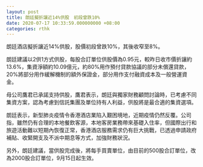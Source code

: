 ```yaml
---
layout: post
title: 朗廷擬折讓近14%供股　初段曾跌10%
date: 2020-07-17 10:33:59.000000000 +08:00
categories: rthk
---
```


朗廷酒店擬折讓近14%供股，股價初段曾跌10%，其後收窄至8%。

朗廷建議以2供1方式供股，每股合訂單位供股價為0.95元，較昨日收市價折讓約13.6%，集資淨額約10.09億元，約80%用作預付貸款協議的部分未償還貸款，20%將部分用作緩解機制的額外保證金，部分用作支付融資成本及一般營運資金。

母公司鷹君已承諾支持供股，鷹君表示，朗廷與獨家財務顧問討論時，已考慮不同集資方案，認為考慮到信託集團及單位持有人利益，供股將是最合適的集資選項。

朗廷表示，新型肺炎疫情令香港酒店業陷入艱困境地，近期疫情仍然反覆。公司指，雖然仍有合理的本地餐飲客源，本地客房業務帶來基礎入住率，但國際出行和旅遊活動難以短期內恢復正常，香港酒店服務需求仍有巨大挑戰，已透過申請政府補貼、收緊開支及不派中期息等方式，加強財務狀況。

另外，朗廷建議，當供股完成後，將每手買賣單位，由目前的500股合訂單位，改為2000股合訂單位，9月15日起生效。
